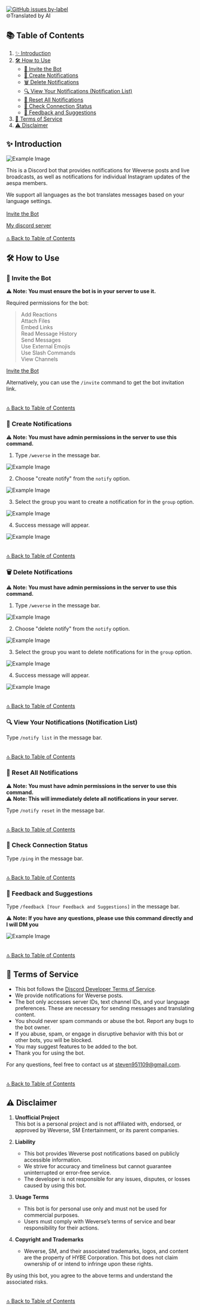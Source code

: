 [![GitHub issues by-label](https://img.shields.io/badge/%E9%96%B1%E8%AE%80-%E4%B8%AD%E6%96%87-green)](https://github.com/craz1gre0/weverse-notify-bot/blob/main/README.md)
<br>🌐Translated by AI<br>

## 📚 Table of Contents  
1. [✨ Introduction](https://github.com/craz1gre0/weverse-notify-bot/blob/main/README-EN.md#-introduction)  
2. [🛠️ How to Use](https://github.com/craz1gre0/weverse-notify-bot/blob/main/README-EN.md#%EF%B8%8F-how-to-use)  
   - [📎 Invite the Bot](https://github.com/craz1gre0/weverse-notify-bot/blob/main/README-EN.md#-invite-the-bot)
   - [📝 Create Notifications](https://github.com/craz1gre0/weverse-notify-bot/blob/main/README-EN.md#-create-notifications)  
   - [🗑️ Delete Notifications](https://github.com/craz1gre0/weverse-notify-bot/blob/main/README-EN.md#%EF%B8%8F-delete-notifications)  
   - [🔍 View Your Notifications (Notification List)](https://github.com/craz1gre0/weverse-notify-bot/blob/main/README-EN.md#-view-your-notifications-notification-list)
   - [🔄 Reset All Notifications](https://github.com/craz1gre0/weverse-notify-bot/blob/main/README-EN.md#-reset-all-notifications)
   - [📶 Check Connection Status](https://github.com/craz1gre0/weverse-notify-bot/blob/main/README-EN.md#-check-connection-status)
   - [💬 Feedback and Suggestions](https://github.com/craz1gre0/weverse-notify-bot/blob/main/README-EN.md#-feedback-and-suggestions)
3. [📜 Terms of Service](https://github.com/craz1gre0/weverse-notify-bot/blob/main/README-EN.md#-terms-of-service)  
4. [⚠️ Disclaimer](https://github.com/craz1gre0/weverse-notify-bot/blob/main/README-EN.md#%EF%B8%8F-disclaimer)

## ✨ Introduction

![Example Image](images/bot.PNG)

This is a Discord bot that provides notifications for Weverse posts and live broadcasts, as well as notifications for individual Instagram updates of the aespa members.

We support all languages as the bot translates messages based on your language settings.  
<br>[Invite the Bot](https://discord.com/oauth2/authorize?client_id=1314971413769359370&permissions=2147863616&integration_type=0&scope=bot)  

[My discord server](https://discord.gg/tM9XuzPNSd)
<br><br>[🔝 Back to Table of Contents](https://github.com/craz1gre0/weverse-notify-bot/blob/main/README-EN.md#-table-of-contents)

## 🛠️ How to Use

### 📎 Invite the Bot

⚠️ **Note: You must ensure the bot is in your server to use it.**  

Required permissions for the bot:  
> Add Reactions  
> Attach Files  
> Embed Links  
> Read Message History  
> Send Messages  
> Use External Emojis  
> Use Slash Commands  
> View Channels  

[Invite the Bot](https://discord.com/oauth2/authorize?client_id=1314971413769359370&permissions=2147863616&integration_type=0&scope=bot)  

Alternatively, you can use the `/invite` command to get the bot invitation link.  
<br><br>[🔝 Back to Table of Contents](https://github.com/craz1gre0/weverse-notify-bot/blob/main/README-EN.md#-table-of-contents)

### 📝 Create Notifications

⚠️ **Note: You must have admin permissions in the server to use this command.**

1. Type `/weverse` in the message bar.

![Example Image](images/weverse.png)

2. Choose "create notify" from the `notify` option.

![Example Image](images/create.png)

3. Select the group you want to create a notification for in the `group` option.

![Example Image](images/createGroup.png)

4. Success message will appear.

![Example Image](images/createmsg.png)  
<br><br>[🔝 Back to Table of Contents](https://github.com/craz1gre0/weverse-notify-bot/blob/main/README-EN.md#-table-of-contents)

### 🗑️ Delete Notifications

⚠️ **Note: You must have admin permissions in the server to use this command.**

1. Type `/weverse` in the message bar.

![Example Image](images/weverse.png)

2. Choose "delete notify" from the `notify` option.

![Example Image](images/del.png)

3. Select the group you want to delete notifications for in the `group` option.

![Example Image](images/delGroup.png)

4. Success message will appear.

![Example Image](images/delmsg.png)  
<br><br>[🔝 Back to Table of Contents](https://github.com/craz1gre0/weverse-notify-bot/blob/main/README-EN.md#-table-of-contents)

### 🔍 View Your Notifications (Notification List)

Type `/notify list` in the message bar.  
<br><br>[🔝 Back to Table of Contents](https://github.com/craz1gre0/weverse-notify-bot/blob/main/README-EN.md#-table-of-contents)

### 🔄 Reset All Notifications

⚠️ **Note: You must have admin permissions in the server to use this command.**  
⚠️ **Note: This will immediately delete all notifications in your server.**

Type `/notify reset` in the message bar.  
<br><br>[🔝 Back to Table of Contents](https://github.com/craz1gre0/weverse-notify-bot/blob/main/README-EN.md#-table-of-contents)

### 📶 Check Connection Status

Type `/ping` in the message bar.  
<br><br>[🔝 Back to Table of Contents](https://github.com/craz1gre0/weverse-notify-bot/blob/main/README-EN.md#-table-of-contents)

### 💬 Feedback and Suggestions

Type `/feedback [Your Feedback and Suggestions]` in the message bar.

⚠️ **Note: If you have any questions, please use this command directly and I will DM you**

![Example Image](images/feedback.png)  
<br><br>[🔝 Back to Table of Contents](https://github.com/craz1gre0/weverse-notify-bot/blob/main/README-EN.md#-table-of-contents)

## 📜 Terms of Service

- This bot follows the [Discord Developer Terms of Service](https://discord.com/developers/docs/policies-and-agreements/developer-terms-of-service).  
- We provide notifications for Weverse posts.  
- The bot only accesses server IDs, text channel IDs, and your language preferences. These are necessary for sending messages and translating content.  
- You should never spam commands or abuse the bot. Report any bugs to the bot owner.  
- If you abuse, spam, or engage in disruptive behavior with this bot or other bots, you will be blocked.  
- You may suggest features to be added to the bot.  
- Thank you for using the bot.  

For any questions, feel free to contact us at steven951109@gmail.com.  
<br><br>[🔝 Back to Table of Contents](https://github.com/craz1gre0/weverse-notify-bot/blob/main/README-EN.md#-table-of-contents)

## ⚠️ Disclaimer

1. **Unofficial Project**  
   This bot is a personal project and is not affiliated with, endorsed, or approved by Weverse, SM Entertainment, or its parent companies.  

2. **Liability**  
   - This bot provides Weverse post notifications based on publicly accessible information.  
   - We strive for accuracy and timeliness but cannot guarantee uninterrupted or error-free service.  
   - The developer is not responsible for any issues, disputes, or losses caused by using this bot.  

3. **Usage Terms**  
   - This bot is for personal use only and must not be used for commercial purposes.  
   - Users must comply with Weverse’s terms of service and bear responsibility for their actions.  

4. **Copyright and Trademarks**  
   - Weverse, SM, and their associated trademarks, logos, and content are the property of HYBE Corporation. This bot does not claim ownership of or intend to infringe upon these rights.  

By using this bot, you agree to the above terms and understand the associated risks.  
<br><br>[🔝 Back to Table of Contents](https://github.com/craz1gre0/weverse-notify-bot/blob/main/README-EN.md#-table-of-contents)
